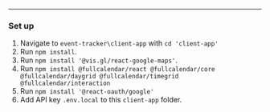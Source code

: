 
---
### Set up

1. Navigate to `event-tracker\client-app` with `cd 'client-app'`
2. Run `npm install`.
3. Run `npm install '@vis.gl/react-google-maps'`.
4. Run `npm install @fullcalendar/react @fullcalendar/core @fullcalendar/daygrid @fullcalendar/timegrid @fullcalendar/interaction`
5. Run `npm install '@react-oauth/google'`
6. Add API key `.env.local` to this `client-app` folder.